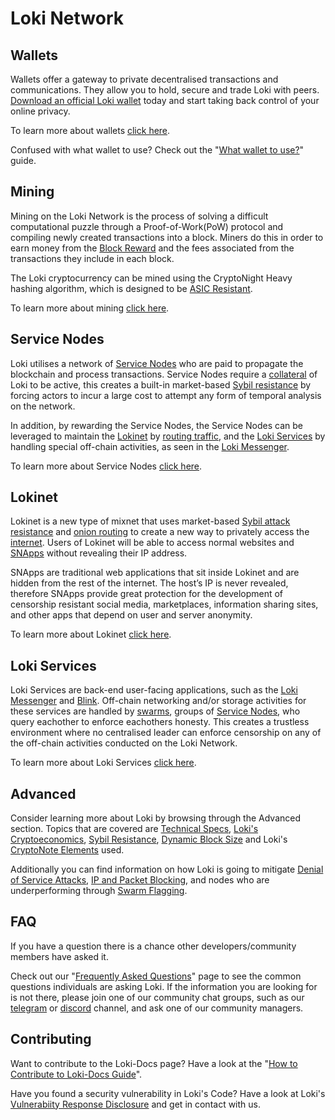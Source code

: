 
# Loki Network

## Wallets
Wallets offer a gateway to private decentralised transactions and communications. They allow you to hold, secure and trade Loki with peers. [Download an official Loki wallet](https://loki.network/getting-started/) today and start taking back control of your online privacy.

To learn more about wallets [click here](../Wallets/WalletsOverview.md).

Confused with what wallet to use? Check out the "[What wallet to use?](../Wallets/WhatWalletToUse.md)" guide.

## Mining
Mining on the Loki Network is the process of solving a difficult computational puzzle through a Proof-of-Work(PoW) protocol and compiling newly created transactions into a block. Miners do this in order to earn money from the [Block Reward](/Advanced/Cryptoeconomics/#block-reward) and the fees associated from the transactions they include in each block. 

The Loki cryptocurrency can be mined using the CryptoNight Heavy hashing algorithm, which is designed to be [ASIC Resistant](../Mining/ASICResistance.md). 

To learn more about mining [click here](../Mining/MiningOverview.md).

## Service Nodes
Loki utilises a network of [Service Nodes](../ServiceNodes/SNOverview.md) who are paid to propagate the blockchain and process transactions. Service Nodes require a [collateral](../ServiceNodes/SNOverview.md) of Loki to be active, this creates a built-in market-based [Sybil resistance](../Advanced/SybilResistance.md) by forcing actors to incur a large cost to attempt any form of temporal analysis on the network.

In addition, by rewarding the Service Nodes, the Service Nodes can be leveraged to maintain the [Lokinet](../Lokinet/LokinetOverview.md) by [routing traffic](../Lokinet/LLARP.md), and the [Loki Services](../LokiServices/LokiServicesOverview.md) by handling special off-chain activities, as seen in the [Loki Messenger](../LokiServices/Messenger.md).

To learn more about Service Nodes [click here](../ServiceNodes/SNOverview.md).

## Lokinet
Lokinet is a new type of mixnet that uses market-based [Sybil attack resistance](../Advanced/SybilResistance.md) and [onion routing](../Lokinet/LLARP.md) to create a new way to privately access the [internet](https://www.youtube.com/watch?v=4KzH_eyX99A&t=2m48s). Users of Lokinet will be able to access normal websites and [SNApps](../Lokinet/SNApps.md) without revealing their IP address.

SNApps are traditional web applications that sit inside Lokinet and are hidden from the rest of the internet. The host’s IP is never revealed, therefore SNApps provide great protection for the development of censorship resistant social media, marketplaces, information sharing sites, and other apps that depend on user and server anonymity.

To learn more about Lokinet [click here](../Lokinet/LokinetOverview.md).

## Loki Services
Loki Services are back-end user-facing applications, such as the [Loki Messenger](../LokiServices/LokiServicesOverview.md) and [Blink](../LokiServices/Blink.md). Off-chain networking and/or storage activities for these services are handled by [swarms](../Advanced/SwarmFlagging.md), groups of [Service Nodes](../ServiceNodes/SNOverview.md), who query eachother to enforce eachothers honesty. This creates a trustless environment where no centralised leader can enforce censorship on any of the off-chain activities conducted on the Loki Network.

To learn more about Loki Services [click here](../LokiServices/LokiServicesOverview.md).

## Advanced
Consider learning more about Loki by browsing through the Advanced section. Topics that are covered are [Technical Specs](../Advanced/TechnicalSpecs.md), [Loki's Cryptoeconomics](../Advanced/Cryptoeconomics.md), [Sybil Resistance](../Advanced/SybilResistance.md), [Dynamic Block Size](../Advanced/DynamicBlokSize.md) and Loki's [CryptoNote Elements](../Advanced/CryptoNoteElements.md) used.

Additionally you can find information on how Loki is going to mitigate [Denial of Service Attacks](../Advanced/DenialofServiceAttacks.md), [IP and Packet Blocking](../Advanced/IPandPacketBlocking.md), and nodes who are underperforming through [Swarm Flagging](../Advanced/SwarmFlagging.md).

## FAQ
If you have a question there is a chance other developers/community members have asked it. 

Check out our "[Frequently Asked Questions](../FAQ.md)" page to see the common questions individuals are asking Loki. If the information you are looking for is not there, please join one of our community chat groups, such as our [telegram](https://t.me/LokiCommunity) or [discord](https://discord.gg/67GXfD6) channel, and ask one of our community managers.

## Contributing
Want to contribute to the Loki-Docs page? 
Have a look at the "[How to Contribute to Loki-Docs Guide](../Contributing/HowToContributeToLokiDocs.md)".

Have you found a security vulnerability in Loki's Code? 
Have a look at Loki's [Vulnerabiity Response Disclosure](../Contributing/VULNERABILITY_RESPONSE_LOKI.md) and get in contact with us.